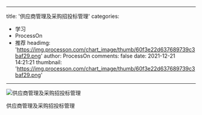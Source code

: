 
---
title: '供应商管理及采购招投标管理'
categories: 
 - 学习
 - ProcessOn
 - 推荐
headimg: 'https://img.processon.com/chart_image/thumb/60f3e22d637689739c3baf29.png'
author: ProcessOn
comments: false
date: 2021-12-21 14:21:21
thumbnail: 'https://img.processon.com/chart_image/thumb/60f3e22d637689739c3baf29.png'
---

<div>   
<img class="thumb" alt="供应商管理及采购招投标管理" src="https://img.processon.com/chart_image/thumb/60f3e22d637689739c3baf29.png" referrerpolicy="no-referrer">
<p>供应商管理及采购招投标管理</p>  
</div>
            